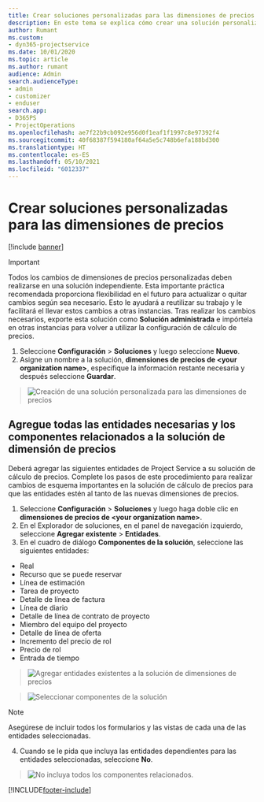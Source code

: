 ```yaml
---
title: Crear soluciones personalizadas para las dimensiones de precios
description: En este tema se explica cómo crear una solución personalizada al crear dimensiones de precios personalizadas.
author: Rumant
ms.custom:
- dyn365-projectservice
ms.date: 10/01/2020
ms.topic: article
ms.author: rumant
audience: Admin
search.audienceType:
- admin
- customizer
- enduser
search.app:
- D365PS
- ProjectOperations
ms.openlocfilehash: ae7f22b9cb092e956d0f1eaf1f1997c8e97392f4
ms.sourcegitcommit: 40f68387f594180af64a5e5c748b6efa188bd300
ms.translationtype: HT
ms.contentlocale: es-ES
ms.lasthandoff: 05/10/2021
ms.locfileid: "6012337"
---
```

# <a name="create-custom-solutions-for-pricing-dimensions"></a>Crear soluciones personalizadas para las dimensiones de precios

[!include [banner](../includes/psa-now-project-operations.md)]

> [!IMPORTANT]
> Todos los cambios de dimensiones de precios personalizadas deben realizarse en una solución independiente. Esta importante práctica recomendada proporciona flexibilidad en el futuro para actualizar o quitar cambios según sea necesario. Esto le ayudará a reutilizar su trabajo y le facilitará el llevar estos cambios a otras instancias. Tras realizar los cambios necesarios, exporte esta solución como **Solución administrada** e impórtela en otras instancias para volver a utilizar la configuración de cálculo de precios.

1. Seleccione **Configuración** > **Soluciones** y luego seleccione **Nuevo**. 
2. Asigne un nombre a la solución, **dimensiones de precios de \<your organization name>**, especifique la información restante necesaria y después seleccione **Guardar**.

> ![Creación de una solución personalizada para las dimensiones de precios](media/Creation-of-custom-pricing-dimension-solution.PNG)
  
## <a name="add-all-required-entities-and-related-components-to-the-pricing-dimension-solution"></a>Agregue todas las entidades necesarias y los componentes relacionados a la solución de dimensión de precios
Deberá agregar las siguientes entidades de Project Service a su solución de cálculo de precios. Complete los pasos de este procedimiento para realizar cambios de esquema importantes en la solución de cálculo de precios para que las entidades estén al tanto de las nuevas dimensiones de precios.

1. Seleccione **Configuración** > **Soluciones** y luego haga doble clic en **dimensiones de precios de \<your organization name>**. 
2. En el Explorador de soluciones, en el panel de navegación izquierdo, seleccione **Agregar existente** > **Entidades**.
3. En el cuadro de diálogo **Componentes de la solución**, seleccione las siguientes entidades:

- Real
- Recurso que se puede reservar
- Línea de estimación
- Tarea de proyecto
- Detalle de línea de factura
- Línea de diario
- Detalle de línea de contrato de proyecto
- Miembro del equipo del proyecto
- Detalle de línea de oferta
- Incremento del precio de rol
- Precio de rol 
- Entrada de tiempo 

> ![Agregar entidades existentes a la solución de dimensiones de precios](media/Existing-entities-to-PD-solution.png)

> ![Seleccionar componentes de la solución](media/Dimension-Components.png)

> [!NOTE]
> Asegúrese de incluir todos los formularios y las vistas de cada una de las entidades seleccionadas.

4. Cuando se le pida que incluya las entidades dependientes para las entidades seleccionadas, seleccione **No**.

> ![No incluya todos los componentes relacionados.](media/Do-not-include-required.png)




[!INCLUDE[footer-include](../includes/footer-banner.md)]